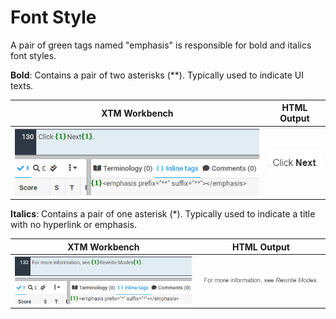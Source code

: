# Font Style

A pair of green tags named "emphasis" is responsible for bold and italics font styles.

**Bold**: Contains a pair of two asterisks (\*\*). Typically used to indicate UI texts.

| **XTM Workbench** | HTML Output |
| --- | --- |
| ![bold](images/bold_xtm.jpg) | ![bold](images/bold_html.jpg) |

**Italics**: Contains a pair of one asterisk (\*). Typically used to indicate a title with no hyperlink or emphasis.

| **XTM Workbench** |HTML Output |
| --- | --- |
| ![italics](images/italics_xtm.jpg) | ![italics](images/italics_html.jpg) |
